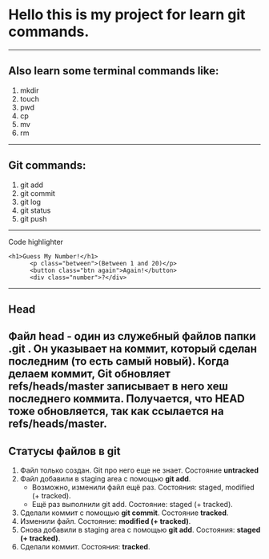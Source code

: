# Hello this is my project for learn git commands.
---
## Also learn some terminal commands like:
1. mkdir
2. touch
3. pwd
4. cp
5. mv
6. rm
---
## Git commands:
1. git add
2. git commit
3. git log
4. git status
5. git push
---
Code highlighter
```
<h1>Guess My Number!</h1>
      <p class="between">(Between 1 and 20)</p>
      <button class="btn again">Again!</button>
      <div class="number">?</div>
```
---
## Head
Файл head - один из служебный файлов папки .git . Он указывает на коммит, который сделан последним (то есть самый новый). 
Когда делаем коммит, Git обновляет refs/heads/master записывает в него хеш последнего коммита. Получается, что HEAD тоже обновляется, так как ссылается на refs/heads/master.
---
## Статусы файлов в git
1. Файл только создан. Git про него еще не знает. Состояние **untracked**
2. Файл добавили в staging area с помощью **git add**.
   - Возможно, изменили файл ещё раз. Состояния: staged, modified (+ tracked).
   - Ещё раз выполнили git add. Состояние: staged (+ tracked).
3. Сделали коммит с помощью **git commit**. Состояние **tracked**.
4. Изменили файл. Состояние: **modified (+ tracked)**.
5. Снова добавили в staging area с помощью **git add**. Состояния: **staged (+ tracked)**.
6. Сделали коммит. Состояния: **tracked**.

